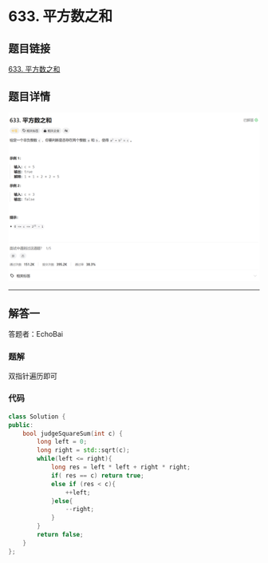 # 633. 平方数之和
## 题目链接  
[633. 平方数之和](https://leetcode.cn/problems/sum-of-square-numbers/description/?envType=daily-question&envId=2024-11-04)
## 题目详情
![题目图片](Img/633.png)

***
## 解答一
答题者：EchoBai

### 题解
双指针遍历即可

### 代码
``` cpp
class Solution {
public:
    bool judgeSquareSum(int c) {
        long left = 0;
        long right = std::sqrt(c);
        while(left <= right){
            long res = left * left + right * right;
            if( res == c) return true;
            else if (res < c){
                ++left;
            }else{
                --right;
            }
        }
        return false;
    }
};
```
